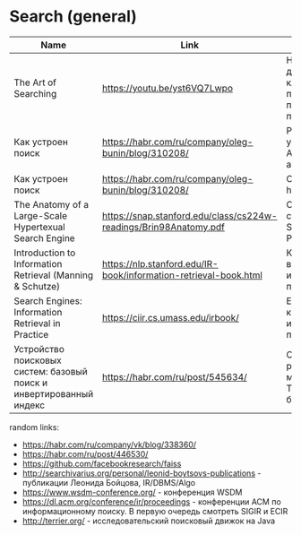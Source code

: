 # Search (general)

| Name | Link | Commentary |
|---|---|---|
| The Art of Searching | https://youtu.be/yst6VQ7Lwpo | Неплохой вводный доклад о классических подходах к Kornev полнотекстовому поиску |
| Как устроен поиск | https://habr.com/ru/company/oleg-bunin/blog/310208/ | Рассказ о том, как устроен поиск от Алексея Аксенова, автора Sphinx |
| Как устроен поиск | https://habr.com/ru/company/oleg-bunin/blog/310208/ | Обзорная статья от headhunter |
| The Anatomy of a Large-Scale Hypertexual Search Engine | https://snap.stanford.edu/class/cs224w-readings/Brin98Anatomy.pdf | Основополагающая статья неких Sergey Brin и Larry Page о Google |
| Introduction to Information Retrieval (Manning & Schutze) | https://nlp.stanford.edu/IR-book/information-retrieval-book.html | Классическое введение в информационный поиск |
| Search Engines: Information Retrieval in Practice | https://ciir.cs.umass.edu/irbook/ | Еще одна хорошая книга по информационному поиску |
| Устройство поисковых систем: базовый поиск и инвертированный индекс | https://habr.com/ru/post/545634/ | Обзорная статья с раскрытием механики работы TF-IDF и BM25 о базовом поиске |

random links:
* https://habr.com/ru/company/vk/blog/338360/
* https://habr.com/ru/post/446530/
* https://github.com/facebookresearch/faiss
* http://searchivarius.org/personal/leonid-boytsovs-publications - публикации Леонида Бойцова, IR/DBMS/Algo 
* https://www.wsdm-conference.org/ - конференция WSDM
* https://dl.acm.org/conference/ir/proceedings - конференции ACM по информационному поиску. В первую очередь смотреть SIGIR и ECIR
* http://terrier.org/ - исследовательский поисковый движок на Java
